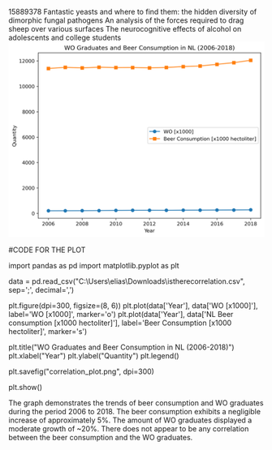 15889378
Fantastic yeasts and where to find them: the hidden diversity of dimorphic fungal pathogens
An analysis of the forces required to drag sheep over various surfaces
The neurocognitive effects of alcohol on adolescents and college students
![Plot Image](https://github.com/IliasSofianos/CS_Assignment/blob/main/download.png)


#CODE FOR THE PLOT

import pandas as pd
import matplotlib.pyplot as plt

data = pd.read_csv("C:\\Users\\elias\\Downloads\\istherecorrelation.csv", sep=';', decimal=',')

plt.figure(dpi=300, figsize=(8, 6))
plt.plot(data['Year'], data['WO [x1000]'], label='WO [x1000]', marker='o')
plt.plot(data['Year'], data['NL Beer consumption [x1000 hectoliter]'], label='Beer Consumption [x1000 hectoliter]', marker='s')

plt.title("WO Graduates and Beer Consumption in NL (2006-2018)")
plt.xlabel("Year")
plt.ylabel("Quantity")
plt.legend()

plt.savefig("correlation_plot.png", dpi=300)

plt.show()

The graph demonstrates the trends of beer consumption and WO graduates during the period 2006 to 2018. The beer consumption exhibits a negligible increase of approximately 5%. The amount of WO graduates displayed a moderate growth of ~20%. There does not appear to be any correlation between the beer consumption and the WO graduates.
